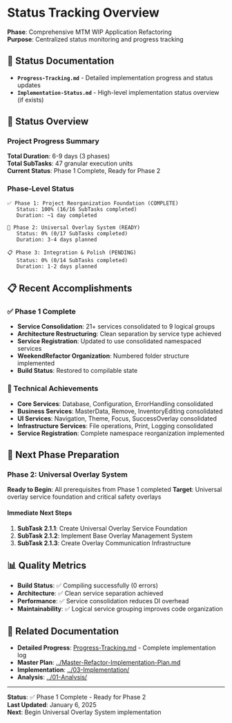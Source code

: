 # Status Tracking Overview

**Phase**: Comprehensive MTM WIP Application Refactoring  
**Purpose**: Centralized status monitoring and progress tracking  

## 📁 Status Documentation

- **`Progress-Tracking.md`** - Detailed implementation progress and status updates
- **`Implementation-Status.md`** - High-level implementation status overview (if exists)

## 🎯 Status Overview

### Project Progress Summary

**Total Duration**: 6-9 days (3 phases)  
**Total SubTasks**: 47 granular execution units  
**Current Status**: Phase 1 Complete, Ready for Phase 2  

### Phase-Level Status

```
✅ Phase 1: Project Reorganization Foundation (COMPLETE)
   Status: 100% (16/16 SubTasks completed)
   Duration: ~1 day completed
   
🔄 Phase 2: Universal Overlay System (READY)
   Status: 0% (0/17 SubTasks completed)
   Duration: 3-4 days planned
   
📋 Phase 3: Integration & Polish (PENDING)
   Status: 0% (0/14 SubTasks completed)
   Duration: 1-2 days planned
```

## 📋 Recent Accomplishments

### ✅ Phase 1 Complete
- **Service Consolidation**: 21+ services consolidated to 9 logical groups
- **Architecture Restructuring**: Clean separation by service type achieved
- **Service Registration**: Updated to use consolidated namespaced services
- **WeekendRefactor Organization**: Numbered folder structure implemented
- **Build Status**: Restored to compilable state

### 🔧 Technical Achievements
- **Core Services**: Database, Configuration, ErrorHandling consolidated
- **Business Services**: MasterData, Remove, InventoryEditing consolidated 
- **UI Services**: Navigation, Theme, Focus, SuccessOverlay consolidated
- **Infrastructure Services**: File operations, Print, Logging consolidated
- **Service Registration**: Complete namespace reorganization implemented

## 🚀 Next Phase Preparation

### Phase 2: Universal Overlay System
**Ready to Begin**: All prerequisites from Phase 1 completed
**Target**: Universal overlay service foundation and critical safety overlays

#### Immediate Next Steps
1. **SubTask 2.1.1**: Create Universal Overlay Service Foundation
2. **SubTask 2.1.2**: Implement Base Overlay Management System  
3. **SubTask 2.1.3**: Create Overlay Communication Infrastructure

## 📊 Quality Metrics

- **Build Status**: ✅ Compiling successfully (0 errors)
- **Architecture**: ✅ Clean service separation achieved
- **Performance**: ✅ Service consolidation reduces DI overhead
- **Maintainability**: ✅ Logical service grouping improves code organization

## 🔗 Related Documentation

- **Detailed Progress**: [Progress-Tracking.md](Progress-Tracking.md) - Complete implementation log
- **Master Plan**: [../Master-Refactor-Implementation-Plan.md](../Master-Refactor-Implementation-Plan.md)
- **Implementation**: [../03-Implementation/](../03-Implementation/README.md)  
- **Analysis**: [../01-Analysis/](../01-Analysis/README.md)

---

**Status**: ✅ Phase 1 Complete - Ready for Phase 2  
**Last Updated**: January 6, 2025  
**Next**: Begin Universal Overlay System implementation